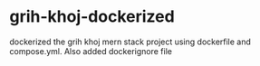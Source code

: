 # grih-khoj-dockerized
dockerized the grih khoj mern stack project using dockerfile and compose.yml. Also added dockerignore file
